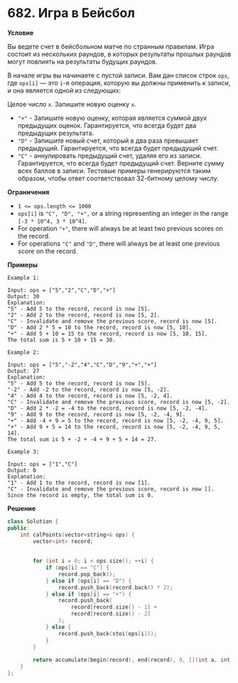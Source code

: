 # 682. Игра в Бейсбол

**Условие**

Вы ведете счет в бейсбольном матче по странным правилам. Игра состоит из нескольких раундов, в которых результаты прошлых раундов могут повлиять на результаты будущих раундов.

В начале игры вы начинаете с пустой записи. Вам дан список строк `ops`, где `ops[i]` — это `i`-я операция, которую вы должны применить к записи, и она является одной из следующих:

Целое число `x`. Запишите новую оценку `x`.
- `"+"` - Запишите новую оценку, которая является суммой двух предыдущих оценок. Гарантируется, что всегда будет два предыдущих результата.
- `"D"` - Запишите новый счет, который в два раза превышает предыдущий. Гарантируется, что всегда будет предыдущий счет.
- `"C"` - аннулировать предыдущий счет, удаляя его из записи. Гарантируется, что всегда будет предыдущий счет.
Верните сумму всех баллов в записи. Тестовые примеры генерируются таким образом, чтобы ответ соответствовал 32-битному целому числу.

**Ограничения**
- `1 <= ops.length <= 1000`
- `ops[i]` is `"C", "D", "+",` or a string representing an integer in the range `[-3 * 10^4, 3 * 10^4]`.
- For operation `"+"`, there will always be at least two previous scores on the record.
- For operations `"C"` and `"D"`, there will always be at least one previous score on the record.


**Примеры**
```
Example 1:

Input: ops = ["5","2","C","D","+"]
Output: 30
Explanation:
"5" - Add 5 to the record, record is now [5].
"2" - Add 2 to the record, record is now [5, 2].
"C" - Invalidate and remove the previous score, record is now [5].
"D" - Add 2 * 5 = 10 to the record, record is now [5, 10].
"+" - Add 5 + 10 = 15 to the record, record is now [5, 10, 15].
The total sum is 5 + 10 + 15 = 30.

Example 2:

Input: ops = ["5","-2","4","C","D","9","+","+"]
Output: 27
Explanation:
"5" - Add 5 to the record, record is now [5].
"-2" - Add -2 to the record, record is now [5, -2].
"4" - Add 4 to the record, record is now [5, -2, 4].
"C" - Invalidate and remove the previous score, record is now [5, -2].
"D" - Add 2 * -2 = -4 to the record, record is now [5, -2, -4].
"9" - Add 9 to the record, record is now [5, -2, -4, 9].
"+" - Add -4 + 9 = 5 to the record, record is now [5, -2, -4, 9, 5].
"+" - Add 9 + 5 = 14 to the record, record is now [5, -2, -4, 9, 5, 14].
The total sum is 5 + -2 + -4 + 9 + 5 + 14 = 27.

Example 3:

Input: ops = ["1","C"]
Output: 0
Explanation:
"1" - Add 1 to the record, record is now [1].
"C" - Invalidate and remove the previous score, record is now [].
Since the record is empty, the total sum is 0.
```


**Решение**

```C++
class Solution {
public:
    int calPoints(vector<string>& ops) {
        vector<int> record;
        
        
        for (int i = 0; i < ops.size(); ++i) {
            if (ops[i] == "C") {
                record.pop_back();
            } else if (ops[i] == "D") {
                record.push_back(record.back() * 2);
            } else if (ops[i] == "+") {
                record.push_back(
                    record[record.size() - 1] +
                    record[record.size() - 2]
                );
            } else {
                record.push_back(stoi(ops[i]));
            }
        }
        
        return accumulate(begin(record), end(record), 0, [](int a, int b) { return a + b;});
    }
};
```






 


